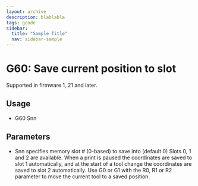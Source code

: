 ```yaml
---
layout: archive
description: blablabla
tags: gcode
sidebar:
  title: "Sample Title"
  nav: sidebar-sample
---
```


# G60: Save current position to slot #
Supported in firmware 1,.21 and later.

## Usage ## 

+ G60 Snn

## Parameters ## 

+ Snn <nn> specifies memory slot # (0-based) to save into (default 0)
Slots 0, 1 and 2 are available. When a print is paused the coordinates are saved to slot 1 automatically, and at the start of a tool change the coordinates are saved to slot 2 automatically. Use G0 or G1 with the R0, R1 or R2 parameter to move the current tool to a saved position.
